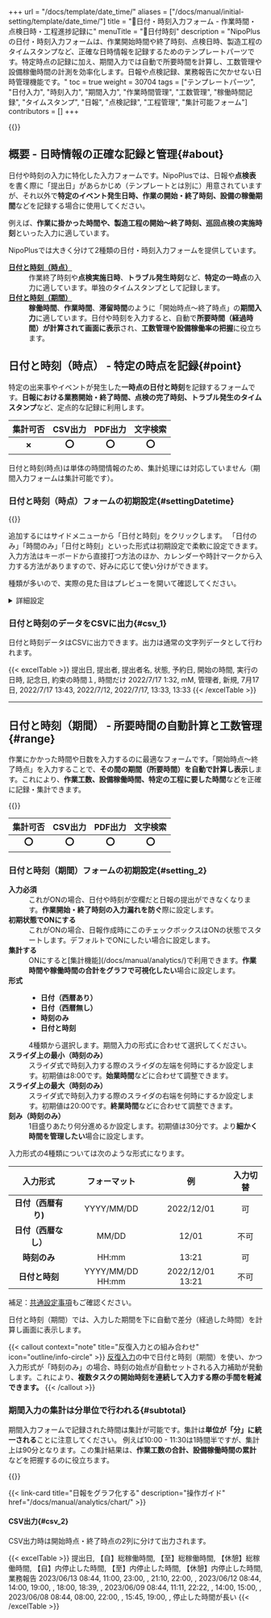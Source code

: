 +++
url = "/docs/template/date_time/"
aliases = ["/docs/manual/initial-setting/template/date_time/"]
title = "🧩日付・時刻入力フォーム - 作業時間・点検日時・工程進捗記録に"
menuTitle = "🧩日付時刻"
description = "NipoPlusの日付・時刻入力フォームは、作業開始時間や終了時刻、点検日時、製造工程のタイムスタンプなど、正確な日時情報を記録するためのテンプレートパーツです。特定時点の記録に加え、期間入力では自動で所要時間を計算し、工数管理や設備稼働時間の計測を効率化します。日報や点検記録、業務報告に欠かせない日時管理機能です。"
toc = true
weight = 30704
tags = ["テンプレートパーツ", "日付入力", "時刻入力", "期間入力", "作業時間管理", "工数管理", "稼働時間記録", "タイムスタンプ", "日報", "点検記録", "工程管理", "集計可能フォーム"]
contributors = []
+++

{{<icatch filename="img/date-time" msg="日報の作業開始・終了時刻、設備点検の実施日時、作業期間など、正確な日時情報を記録できます" alice="here">}}

## 概要 - 日時情報の正確な記録と管理{#about}

日付や時刻の入力に特化した入力フォームです。NipoPlusでは、日報や**点検表**を書く際に「提出日」があらかじめ（テンプレートとは別に）用意されていますが、それ以外で**特定のイベント発生日時、作業の開始・終了時刻、設備の稼働期間**などを記録する場合に使用してください。

例えば、**作業に掛かった時間や、製造工程の開始〜終了時刻、巡回点検の実施時刻**といった入力に適しています。

NipoPlusでは大きく分けて2種類の日付・時刻入力フォームを提供しています。

<dl class="basic">
<dt><a href="#point"><strong>日付と時刻（時点）</strong></a></dt>
<dd>作業終了時刻や<strong>点検実施日時</strong>、<strong>トラブル発生時刻</strong>など、<strong>特定の一時点</strong>の入力に適しています。単独のタイムスタンプとして記録します。</dd>
<dt><a href="#range"><strong>日付と時刻（期間）</strong></a></dt>
<dd><strong>稼働時間</strong>、<strong>作業時間</strong>、<strong>滞留時間</strong>のように「開始時点〜終了時点」の<strong>期間入力</strong>に適しています。日付や時刻を入力すると、自動で<strong>所要時間（経過時間）が計算されて画面に表示</strong>され、<strong>工数管理や設備稼働率の把握</strong>に役立ちます。</dd>
</dl>

## 日付と時刻（時点） - 特定の時点を記録{#point}

特定の出来事やイベントが発生した**一時点の日付と時刻**を記録するフォームです。<strong>日報における業務開始・終了時間、点検の完了時刻、トラブル発生のタイムスタンプ</strong>など、定点的な記録に利用します。

|    **集計可否**    |     **CSV出力**     |     **PDF出力**     |    **文字検索**     |
| :----------------: | :-----------------: | :-----------------: | :-----------------: |
| <strong>✗</strong> | <strong>⭕</strong> | <strong>⭕</strong> | <strong>⭕</strong> |

日付と時刻(時点)は単体の時間情報のため、集計処理には対応していません（期間入力フォームは集計可能です）。

### 日付と時刻（時点）フォームの初期設定{#settingDatetime}

{{<icatch filename="img/datetime-template-edit" msg="左のパーツリストから日付と時刻を追加します。特定のイベント発生日時や作業開始時刻の記録に" alice="here">}}

追加するにはサイドメニューから「日付と時刻」をクリックします。
「日付のみ」「時間のみ」「日付と時刻」といった形式は初期設定で柔軟に設定できます。入力方法はキーボードから直接打つ方法のほか、カレンダーや時計マークから入力する方法がありますので、好みに応じて使い分けができます。

種類が多いので、実際の見た目はプレビューを開いて確認してください。

<details>
  <summary>詳細設定</summary>

<dl class="basic">
<dt><strong>入力必須</strong></dt>
<dd>これがONの場合、日付や時刻が空欄だと日報の提出ができなくなります。<strong>重要な記録の入力漏れを防ぐ</strong>際に設定します。</dd>
<dt><strong>形式</strong></dt>
<dd>
<ul>
<li><strong>日付（西暦あり）</strong>：YYYY/MM/DD形式。例：2022/12/01</li>
<li><strong>日付（西暦無し）</strong>：MM/DD形式。例：12/01</li>
<li><strong>時刻のみ</strong>：HH:mm形式。例：13:21</li>
<li><strong>日付と時刻</strong>：YYYY/MM/DD HH:mm形式。例：2022/12/01 13:21</li>
</ul>
から選択します。用途に合わせて最適な形式を選んでください。</dd>
</dl>

入力形式の4種類については次のような形式になります。

|           **入力形式**            | **フォーマット** |      **例**      | **入力切替** |
| :-------------------------------: | :--------------: | :--------------: | :----------: |
| <strong>日付（西暦有り)</strong>  |    YYYY/MM/DD    |    2022/12/01    |      可      |
| <strong>日付（西暦なし）</strong> |      MM/DD       |      12/01       |     不可     |
|     <strong>時刻のみ</strong>     |      HH:mm       |      13:21       |      可      |
|    <strong>日付と時刻</strong>    | YYYY/MM/DD HH:mm | 2022/12/01 13:21 |     不可     |

補足：[共通設定事項](/docs/template/make/#common_setting)もご確認ください。

</details>

### 日付と時刻のデータをCSVに出力{#csv_1}

日付と時刻データはCSVに出力できます。出力は通常の文字列データとして行われます。

{{< excelTable >}}
提出日, 提出者, 提出者名, 状態, 予約日, 開始の時間, 実行の日時, 記念日, 約束の時間１, 時間だけ
2022/7/17 1:32, mM, 管理者, 新規, 7月17日, 2022/7/17 13:43, 2022/7/12, 2022/7/17, 13:33, 13:33
{{< /excelTable >}}

---

## 日付と時刻（期間） - 所要時間の自動計算と工数管理{#range}

作業にかかった時間や日数を入力するのに最適なフォームです。「開始時点〜終了時点」を入力することで、**その間の期間（所要時間）を自動で計算し表示**します。これにより、**作業工数、設備稼働時間、特定の工程に要した時間**などを正確に記録・集計できます。

{{<icatch filename="img/datetimes-icatch" msg="日報の作業時間、設備の稼働期間、特定の工程に要した時間など、期間入力と自動計算で工数管理を効率化します" alice="ok">}}

|    **集計可否**     |     **CSV出力**     |     **PDF出力**     |    **文字検索**     |
| :-----------------: | :-----------------: | :-----------------: | :-----------------: |
| <strong>⭕</strong> | <strong>⭕</strong> | <strong>⭕</strong> | <strong>⭕</strong> |

### 日付と時刻（期間）フォームの初期設定{#setting_2}

<dl class="basic">
<dt><strong>入力必須</strong></dt>
<dd>これがONの場合、日付や時刻が空欄だと日報の提出ができなくなります。<strong>作業開始・終了時刻の入力漏れを防ぐ</strong>際に設定します。</dd>
<dt><strong>初期状態でONにする</strong></dt>
<dd>これがONの場合、日報作成時にこのチェックボックスはONの状態でスタートします。デフォルトでONにしたい場合に設定します。</dd>
<dt><strong>集計する</strong></dt>
<dd>ONにすると[集計機能](/docs/manual/analytics/)で利用できます。<strong>作業時間や稼働時間の合計をグラフで可視化したい</strong>場合に設定します。</dd>
<dt><strong>形式</strong></dt>
<dd>
<ul>
<li><strong>日付（西暦あり）</strong></li>
<li><strong>日付（西暦無し）</strong></li>
<li><strong>時刻のみ</strong></li>
<li><strong>日付と時刻</strong></li>
</ul>
4種類から選択します。期間入力の形式に合わせて選択してください。</dd>
<dt><strong>スライダ上の最小（時刻のみ）</strong></dt>
<dd>スライダ式で時刻入力する際のスライダの左端を何時にするか設定します。初期値は8:00です。<strong>始業時間</strong>などに合わせて調整できます。</dd>
<dt><strong>スライダ上の最大（時刻のみ）</strong></dt>
<dd>スライダ式で時刻入力する際のスライダの右端を何時にするか設定します。初期値は20:00です。<strong>終業時間</strong>などに合わせて調整できます。</dd>
<dt><strong>刻み（時刻のみ）</strong></dt>
<dd>1目盛りあたり何分進めるか設定します。初期値は30分です。より<strong>細かく時間を管理したい</strong>場合に設定します。</dd>
</dl>

入力形式の4種類については次のような形式になります。

|           **入力形式**            | **フォーマット** |      **例**      | **入力切替** |
| :-------------------------------: | :--------------: | :--------------: | :----------: |
| <strong>日付（西暦有り)</strong>  |    YYYY/MM/DD    |    2022/12/01    |      可      |
| <strong>日付（西暦なし）</strong> |      MM/DD       |      12/01       |     不可     |
|     <strong>時刻のみ</strong>     |      HH:mm       |      13:21       |      可      |
|    <strong>日付と時刻</strong>    | YYYY/MM/DD HH:mm | 2022/12/01 13:21 |     不可     |

補足：[共通設定事項](/docs/template/make/#common_setting)もご確認ください。

日付と時刻（期間）では、入力した期間を下に自動で差分（経過した時間）を計算し画面に表示します。

{{< callout context="note" title="反復入力との組み合わせ" icon="outline/info-circle" >}}
[反復入力](/docs/template/array/)の中で日付と時刻（期間）を使い、かつ入力形式が「時刻のみ」の場合、時刻の始点が自動セットされる入力補助が発動します。これにより、<strong>複数タスクの開始時刻を連続して入力する際の手間を軽減できます。</strong>
{{< /callout >}}

### 期間入力の集計は分単位で行われる{#subtotal}

期間入力フォームで記録された時間は集計が可能です。集計は**単位が「分」に統一される**ことに注意してください。
例えば10:00 - 11:30は1時間半ですが、集計上は90分となります。この集計結果は、**作業工数の合計、設備稼働時間の累計**などを把握するのに役立ちます。

{{<icatch filename="img/charts" msg="期間のデータ（単位：分）を使って棒グラフを作成してみました。作業時間の傾向、設備稼働率などを視覚的に把握できます。色々な分析が可能ですので、ぜひお試しください" alice="ok">}}

{{< link-card title="日報をグラフ化する" description="操作ガイド" href="/docs/manual/analytics/chart/" >}}

#### CSV出力{#csv_2}

CSV出力時は開始時点・終了時点の2列に分けて出力されます。

{{< excelTable >}}
提出日, 【自】総稼働時間, 【至】総稼働時間, 【休憩】総稼働時間, 【自】内停止した時間, 【至】内停止した時間, 【休憩】内停止した時間, 業務報告
2023/06/13 08:44, 11:00, 23:00, , 21:10, 22:00, ,
2023/06/12 08:44, 14:00, 19:00, , 18:00, 18:39, ,
2023/06/09 08:44, 11:11, 22:22, , 14:00, 15:00, ,
2023/06/08 08:44, 08:00, 22:00, , 15:45, 19:00, , 停止した時間が長い
{{< /excelTable >}}
